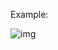 Example:

![img](https://dlqncfazpbptuuzkgapl.supabase.co/storage/v1/object/sign/img/auto-committer?token=eyJhbGciOiJIUzI1NiIsInR5cCI6IkpXVCJ9.eyJ1cmwiOiJpbWcvYXV0by1jb21taXR0ZXIiLCJpYXQiOjE2NDkwMDkwMzgsImV4cCI6MTk2NDM2OTAzOH0.0Ut4lFXcyi3h9cZ8-cOOayQomBh6vO4kbFWKLCb-tdc)